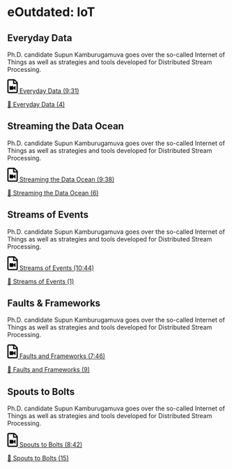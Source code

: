 eOutdated: IoT
=============

Everyday Data
-------------

Ph.D. candidate Supun Kamburugamuva goes over the so-called Internet of
Things as well as strategies and tools developed for Distributed Stream
Processing.

[![Video](images/video.png) Everyday Data (9:31)](https://www.youtube.com/watch?v=brv48Tg7Zyw)

[:scroll: Everyday Data (4)](https://drive.google.com/open?id=1EDHy5HonB6ZA38qle1sqkCjktFSQqnci)

Streaming the Data Ocean
------------------------

Ph.D. candidate Supun Kamburugamuva goes over the so-called Internet of
Things as well as strategies and tools developed for Distributed Stream
Processing.

[![Video](images/video.png) Streaming the Data Ocean (9:38)](https://www.youtube.com/watch?v=hTbveHCjAo4)

[:scroll: Streaming the Data Ocean (6)](https://drive.google.com/open?id=1EDHy5HonB6ZA38qle1sqkCjktFSQqnci)

Streams of Events
-----------------

Ph.D. candidate Supun Kamburugamuva goes over the so-called Internet of
Things as well as strategies and tools developed for Distributed Stream
Processing.

[![Video](images/video.png) Streams of Events (10:44)](https://www.youtube.com/watch?v=Ok2Bo8D0EkE)

[:scroll: Streams of Events (1)](https://drive.google.com/open?id=1i-FiLeaqRXWgWRpLZcnLa8OWgWBmToa0)

Faults & Frameworks
-------------------

Ph.D. candidate Supun Kamburugamuva goes over the so-called Internet of
Things as well as strategies and tools developed for Distributed Stream
Processing.

[![Video](images/video.png) Faults and Frameworks (7:46)](https://www.youtube.com/watch?v=2ip9ttBMTlQ)

[:scroll: Faults and Frameworks (9)](https://drive.google.com/open?id=1i-FiLeaqRXWgWRpLZcnLa8OWgWBmToa0)

Spouts to Bolts
---------------

Ph.D. candidate Supun Kamburugamuva goes over the so-called Internet of
Things as well as strategies and tools developed for Distributed Stream
Processing.

[![Video](images/video.png) Spouts to Bolts (8:42)](https://www.youtube.com/watch?v=E9E-ygRXcm8)

[:scroll:  Spouts to Bolts (15)](https://drive.google.com/open?id=1i-FiLeaqRXWgWRpLZcnLa8OWgWBmToa0)

